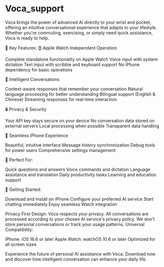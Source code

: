 # Voca_support
Voca brings the power of advanced AI directly to your wrist and pocket, offering an intuitive conversational experience that adapts to your lifestyle. Whether you're commuting, exercising, or simply need quick assistance, Voca is ready to help.


🌟 Key Features:
⌚ Apple Watch Independent Operation

Complete standalone functionality on Apple Watch
Voice input with system dictation
Text input with scribble and keyboard support
No iPhone dependency for basic operations

💬 Intelligent Conversations

Context-aware responses that remember your conversation
Natural language processing for better understanding
Bilingual support (English & Chinese)
Streaming responses for real-time interaction

🔒 Privacy & Security

Your API key stays secure on your device
No conversation data stored on external servers
Local processing when possible
Transparent data handling

📱 Seamless iPhone Experience

Beautiful, intuitive interface
Message history synchronization
Debug tools for power users
Comprehensive settings management

🎯 Perfect For:

Quick questions and answers
Voice commands and dictation
Language assistance and translation
Daily productivity tasks
Learning and education support

🚀 Getting Started:

Download and install on iPhone
Configure your preferred AI service
Start chatting immediately
Enjoy seamless Watch integration

Privacy First Design:
Voca respects your privacy. All conversations are processed according to your chosen AI service's privacy policy. We don't store personal conversations or track your usage patterns.
Universal Compatibility:

iPhone: iOS 16.6 or later
Apple Watch: watchOS 10.6 or later
Optimized for all screen sizes

Experience the future of personal AI assistance with Voca. Download now and discover how intelligent conversation can enhance your daily life.
